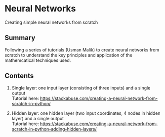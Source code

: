 # Neural Networks
Creating simple neural networks from scratch

## Summary
Following a series of tutorials (Usman Malik) to create neural networks from scratch to understand the key principles and application of the mathemcatical techniques used.

## Contents
1. Single layer: one input layer (consisting of three inputs) and a single output  
Tutorial here: https://stackabuse.com/creating-a-neural-network-from-scratch-in-python/  

2. Hidden layer: one hidden layer (two input coordinates, 4 nodes in hidden layer) and a single output  
Tutorial here: https://stackabuse.com/creating-a-neural-network-from-scratch-in-python-adding-hidden-layers/

